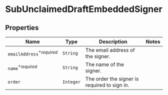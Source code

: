 

# SubUnclaimedDraftEmbeddedSigner



## Properties

Name | Type | Description | Notes
------------ | ------------- | ------------- | -------------
| `emailAddress`<sup>*_required_</sup> | ```String``` |  The email address of the signer.  |  |
| `name`<sup>*_required_</sup> | ```String``` |  The name of the signer.  |  |
| `order` | ```Integer``` |  The order the signer is required to sign in.  |  |



